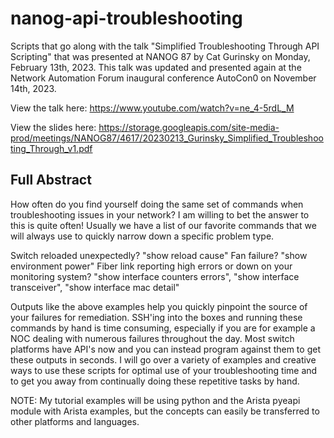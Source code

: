 # nanog-api-troubleshooting
Scripts that go along with the talk "Simplified Troubleshooting Through API Scripting" that was presented at NANOG 87 by Cat Gurinsky on Monday, February 13th, 2023. This talk was updated and presented again at the Network Automation Forum inaugural conference AutoCon0 on November 14th, 2023.

View the talk here: https://www.youtube.com/watch?v=ne_4-5rdL_M

View the slides here: https://storage.googleapis.com/site-media-prod/meetings/NANOG87/4617/20230213_Gurinsky_Simplified_Troubleshooting_Through_v1.pdf

## Full Abstract
How often do you find yourself doing the same set of commands when troubleshooting issues in your network? I am willing to bet the answer to this is quite often! Usually we have a list of our favorite commands that we will always use to quickly narrow down a specific problem type.

Switch reloaded unexpectedly? "show reload cause"
Fan failure? "show environment power"
Fiber link reporting high errors or down on your monitoring system? "show interface counters errors", "show interface transceiver", "show interface mac detail"

Outputs like the above examples help you quickly pinpoint the source of your failures for remediation. SSH'ing into the boxes and running these commands by hand is time consuming, especially if you are for example a NOC dealing with numerous failures throughout the day. Most switch platforms have API's now and you can instead program against them to get these outputs in seconds. I will go over a variety of examples and creative ways to use these scripts for optimal use of your troubleshooting time and to get you away from continually doing these repetitive tasks by hand.

NOTE: My tutorial examples will be using python and the Arista pyeapi module with Arista examples, but the concepts can easily be transferred to other platforms and languages.
